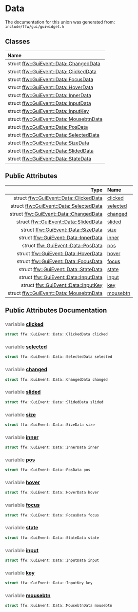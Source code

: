 Data
===================================


The documentation for this union was generated from: `include/ffw/gui/guiwidget.h`



## Classes

| Name |
|:-----|
| struct [ffw::GuiEvent::Data::ChangedData](ffw_GuiEvent_Data_ChangedData.html) |
| struct [ffw::GuiEvent::Data::ClickedData](ffw_GuiEvent_Data_ClickedData.html) |
| struct [ffw::GuiEvent::Data::FocusData](ffw_GuiEvent_Data_FocusData.html) |
| struct [ffw::GuiEvent::Data::HoverData](ffw_GuiEvent_Data_HoverData.html) |
| struct [ffw::GuiEvent::Data::InnerData](ffw_GuiEvent_Data_InnerData.html) |
| struct [ffw::GuiEvent::Data::InputData](ffw_GuiEvent_Data_InputData.html) |
| struct [ffw::GuiEvent::Data::InputKey](ffw_GuiEvent_Data_InputKey.html) |
| struct [ffw::GuiEvent::Data::MousebtnData](ffw_GuiEvent_Data_MousebtnData.html) |
| struct [ffw::GuiEvent::Data::PosData](ffw_GuiEvent_Data_PosData.html) |
| struct [ffw::GuiEvent::Data::SelectedData](ffw_GuiEvent_Data_SelectedData.html) |
| struct [ffw::GuiEvent::Data::SizeData](ffw_GuiEvent_Data_SizeData.html) |
| struct [ffw::GuiEvent::Data::SlidedData](ffw_GuiEvent_Data_SlidedData.html) |
| struct [ffw::GuiEvent::Data::StateData](ffw_GuiEvent_Data_StateData.html) |


## Public Attributes

| Type | Name |
| -------: | :------- |
|  struct [ffw::GuiEvent::Data::ClickedData](ffw_GuiEvent_Data_ClickedData.html) | [clicked](#ec4f68b4) |
|  struct [ffw::GuiEvent::Data::SelectedData](ffw_GuiEvent_Data_SelectedData.html) | [selected](#538cdab6) |
|  struct [ffw::GuiEvent::Data::ChangedData](ffw_GuiEvent_Data_ChangedData.html) | [changed](#3bf0e1d2) |
|  struct [ffw::GuiEvent::Data::SlidedData](ffw_GuiEvent_Data_SlidedData.html) | [slided](#63476087) |
|  struct [ffw::GuiEvent::Data::SizeData](ffw_GuiEvent_Data_SizeData.html) | [size](#553df5f3) |
|  struct [ffw::GuiEvent::Data::InnerData](ffw_GuiEvent_Data_InnerData.html) | [inner](#40ba5551) |
|  struct [ffw::GuiEvent::Data::PosData](ffw_GuiEvent_Data_PosData.html) | [pos](#7a1e8f20) |
|  struct [ffw::GuiEvent::Data::HoverData](ffw_GuiEvent_Data_HoverData.html) | [hover](#3720b470) |
|  struct [ffw::GuiEvent::Data::FocusData](ffw_GuiEvent_Data_FocusData.html) | [focus](#d598dfec) |
|  struct [ffw::GuiEvent::Data::StateData](ffw_GuiEvent_Data_StateData.html) | [state](#a04fc362) |
|  struct [ffw::GuiEvent::Data::InputData](ffw_GuiEvent_Data_InputData.html) | [input](#060738df) |
|  struct [ffw::GuiEvent::Data::InputKey](ffw_GuiEvent_Data_InputKey.html) | [key](#9ca0adf2) |
|  struct [ffw::GuiEvent::Data::MousebtnData](ffw_GuiEvent_Data_MousebtnData.html) | [mousebtn](#fd75b4d1) |


## Public Attributes Documentation

### <span style="opacity:0.5;">variable</span> <a id="ec4f68b4" href="#ec4f68b4">clicked</a>

```cpp
struct ffw::GuiEvent::Data::ClickedData clicked
```



### <span style="opacity:0.5;">variable</span> <a id="538cdab6" href="#538cdab6">selected</a>

```cpp
struct ffw::GuiEvent::Data::SelectedData selected
```



### <span style="opacity:0.5;">variable</span> <a id="3bf0e1d2" href="#3bf0e1d2">changed</a>

```cpp
struct ffw::GuiEvent::Data::ChangedData changed
```



### <span style="opacity:0.5;">variable</span> <a id="63476087" href="#63476087">slided</a>

```cpp
struct ffw::GuiEvent::Data::SlidedData slided
```



### <span style="opacity:0.5;">variable</span> <a id="553df5f3" href="#553df5f3">size</a>

```cpp
struct ffw::GuiEvent::Data::SizeData size
```



### <span style="opacity:0.5;">variable</span> <a id="40ba5551" href="#40ba5551">inner</a>

```cpp
struct ffw::GuiEvent::Data::InnerData inner
```



### <span style="opacity:0.5;">variable</span> <a id="7a1e8f20" href="#7a1e8f20">pos</a>

```cpp
struct ffw::GuiEvent::Data::PosData pos
```



### <span style="opacity:0.5;">variable</span> <a id="3720b470" href="#3720b470">hover</a>

```cpp
struct ffw::GuiEvent::Data::HoverData hover
```



### <span style="opacity:0.5;">variable</span> <a id="d598dfec" href="#d598dfec">focus</a>

```cpp
struct ffw::GuiEvent::Data::FocusData focus
```



### <span style="opacity:0.5;">variable</span> <a id="a04fc362" href="#a04fc362">state</a>

```cpp
struct ffw::GuiEvent::Data::StateData state
```



### <span style="opacity:0.5;">variable</span> <a id="060738df" href="#060738df">input</a>

```cpp
struct ffw::GuiEvent::Data::InputData input
```



### <span style="opacity:0.5;">variable</span> <a id="9ca0adf2" href="#9ca0adf2">key</a>

```cpp
struct ffw::GuiEvent::Data::InputKey key
```



### <span style="opacity:0.5;">variable</span> <a id="fd75b4d1" href="#fd75b4d1">mousebtn</a>

```cpp
struct ffw::GuiEvent::Data::MousebtnData mousebtn
```





